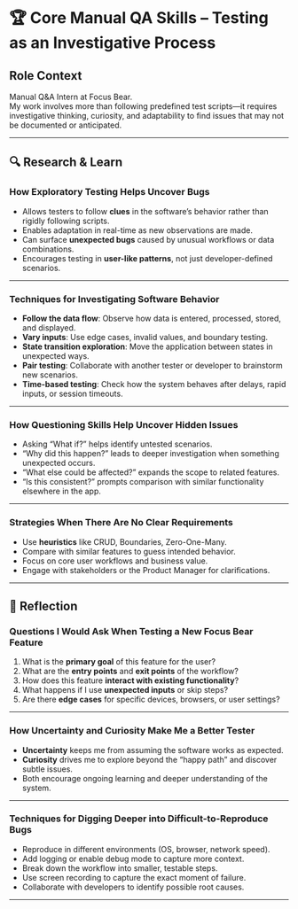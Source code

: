 # 🏆 Core Manual QA Skills – Testing as an Investigative Process

## Role Context

Manual Q&A Intern at Focus Bear.  
My work involves more than following predefined test scripts—it requires investigative thinking, curiosity, and adaptability to find issues that may not be documented or anticipated.

---

## 🔍 Research & Learn

### How Exploratory Testing Helps Uncover Bugs

- Allows testers to follow **clues** in the software’s behavior rather than rigidly following scripts.
- Enables adaptation in real-time as new observations are made.
- Can surface **unexpected bugs** caused by unusual workflows or data combinations.
- Encourages testing in **user-like patterns**, not just developer-defined scenarios.

---

### Techniques for Investigating Software Behavior

- **Follow the data flow**: Observe how data is entered, processed, stored, and displayed.
- **Vary inputs**: Use edge cases, invalid values, and boundary testing.
- **State transition exploration**: Move the application between states in unexpected ways.
- **Pair testing**: Collaborate with another tester or developer to brainstorm new scenarios.
- **Time-based testing**: Check how the system behaves after delays, rapid inputs, or session timeouts.

---

### How Questioning Skills Help Uncover Hidden Issues

- Asking “What if?” helps identify untested scenarios.
- “Why did this happen?” leads to deeper investigation when something unexpected occurs.
- “What else could be affected?” expands the scope to related features.
- “Is this consistent?” prompts comparison with similar functionality elsewhere in the app.

---

### Strategies When There Are No Clear Requirements

- Use **heuristics** like CRUD, Boundaries, Zero-One-Many.
- Compare with similar features to guess intended behavior.
- Focus on core user workflows and business value.
- Engage with stakeholders or the Product Manager for clarifications.

---

## 📝 Reflection

### Questions I Would Ask When Testing a New Focus Bear Feature

1. What is the **primary goal** of this feature for the user?
2. What are the **entry points** and **exit points** of the workflow?
3. How does this feature **interact with existing functionality**?
4. What happens if I use **unexpected inputs** or skip steps?
5. Are there **edge cases** for specific devices, browsers, or user settings?

---

### How Uncertainty and Curiosity Make Me a Better Tester

- **Uncertainty** keeps me from assuming the software works as expected.
- **Curiosity** drives me to explore beyond the “happy path” and discover subtle issues.
- Both encourage ongoing learning and deeper understanding of the system.

---

### Techniques for Digging Deeper into Difficult-to-Reproduce Bugs

- Reproduce in different environments (OS, browser, network speed).
- Add logging or enable debug mode to capture more context.
- Break down the workflow into smaller, testable steps.
- Use screen recording to capture the exact moment of failure.
- Collaborate with developers to identify possible root causes.

---
